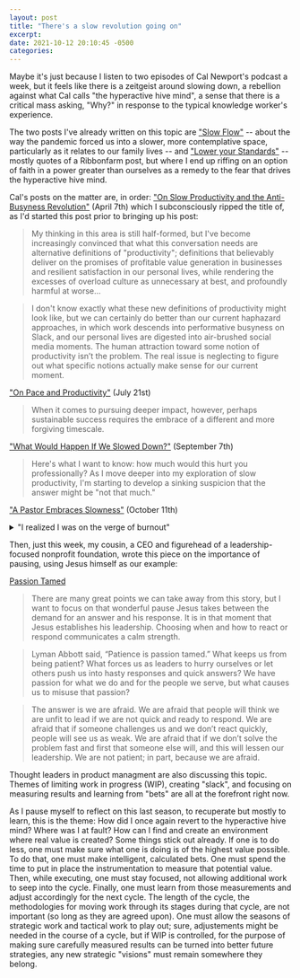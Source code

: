 ```yaml
---
layout: post
title: "There's a slow revolution going on"
excerpt: 
date: 2021-10-12 20:10:45 -0500
categories: 
---
```


Maybe it's just because I listen to two episodes of Cal Newport's podcast a week, but it feels like there is a zeitgeist around slowing down, a rebellion against what Cal calls "the hyperactive hive mind", a sense that there is a critical mass asking, "Why?" in response to the typical knowledge worker's experience.

The two posts I've already written on this topic are ["Slow Flow"](https://daniel.industries/2021/04/24/slow-flow/) -- about the way the pandemic forced us into a slower, more contemplative space, particularly as it relates to our family lives -- and ["Lower your Standards"](https://daniel.industries/2021/09/24/lower-your-standards/) -- mostly quotes of a Ribbonfarm post, but where I end up riffing on an option of faith in a power greater than ourselves as a remedy to the fear that drives the hyperactive hive mind.

Cal's posts on the matter are, in order: ["On Slow Productivity and the Anti-Busyness Revolution"](https://www.calnewport.com/blog/2021/04/07/on-slow-productivity-and-the-anti-busyness-revolution/) (April 7th) which I subconsciously ripped the title of, as I'd started this post prior to bringing up his post:

> My thinking in this area is still half-formed, but I've become increasingly convinced that what this conversation needs are alternative definitions of "productivity"; definitions that believably deliver on the promises of profitable value generation in businesses and resilient satisfaction in our personal lives, while rendering the excesses of overload culture as unnecessary at best, and profoundly harmful at worse...

> I don't know exactly what these new definitions of productivity might look like, but we can certainly do better than our current haphazard approaches, in which work descends into performative busyness on Slack, and our personal lives are digested into air-brushed social media moments. The human attraction toward some notion of productivity isn’t the problem. The real issue is neglecting to figure out what specific notions actually make sense for our current moment.

["On Pace and Productivity"](https://www.calnewport.com/blog/2021/07/21/on-pace-and-productivity/) (July 21st)

> When it comes to pursuing deeper impact, however, perhaps sustainable success requires the embrace of a different and more forgiving timescale.

["What Would Happen If We Slowed Down?"](https://www.calnewport.com/blog/2021/09/07/what-would-happen-if-we-slowed-down/) (September 7th)

> Here's what I want to know: how much would this hurt you professionally? As I move deeper into my exploration of slow productivity, I'm starting to develop a sinking suspicion that the answer might be "not that much."

["A Pastor Embraces Slowness"](https://www.calnewport.com/blog/2021/10/11/a-pastor-embraces-slowness/) (October 11th)

<p>
  <details>
    <summary>"I realized I was on the verge of burnout"</summary>

    <blockquote>
      "A few years ago, I realized I was on the verge of burnout with my job," she began. To compensate for this alarming state of affairs, Amy took the following steps...<br><br>
      She quit social media.<br><br>
      She took off her phone any site or app that was "refreshable by design."<br><br>
      She implemented my fixed-schedule productivity strategy by setting her work hours in advance, then later figuring out how to make her efforts fit within these constraints.<br><br>
      She began to take an actual Sabbath, inspired, in part, by Tiffany Shlain’s book, 24/6: The Power of Unplugging One Day a Week.<br><br>
      She forwarded all work calls to voicemail and put in place a rule saying she must wait 24 hours before replying to any message that either made her upset or elated.<br><br>
      Finally, and perhaps most importantly, she began scheduling less work for herself. Following an adage she first heard in seminary, she scheduled only two-thirds of her available work hours, leaving time free to handle pastoral emergencies, and enabling, more generally, margin surrounding her daily activities.
    </blockquote>
  </details>
</p>

Then, just this week, my cousin, a CEO and figurehead of a leadership-focused nonprofit foundation, wrote this piece on the importance of pausing, using Jesus himself as our example:

[Passion Tamed](https://www.thekimmellfdn.com/2021/10/11/passion-tamed/)

> There are many great points we can take away from this story, but I want to focus on that wonderful pause Jesus takes between the demand for an answer and his response. It is in that moment that Jesus establishes his leadership. Choosing when and how to react or respond communicates a calm strength.

> Lyman Abbott said, “Patience is passion tamed.” What keeps us from being patient? What forces us as leaders to hurry ourselves or let others push us into hasty responses and quick answers? We have passion for what we do and for the people we serve, but what causes us to misuse that passion?

> The answer is we are afraid. We are afraid that people will think we are unfit to lead if we are not quick and ready to respond. We are afraid that if someone challenges us and we don’t react quickly, people will see us as weak. We are afraid that if we don’t solve the problem fast and first that someone else will, and this will lessen our leadership. We are not patient; in part, because we are afraid.

Thought leaders in product managment are also discussing this topic. Themes of limiting work in progress (WIP), creating "slack", and focusing on measuring results and learning from "bets" are all at the forefront right now.

As I pause myself to reflect on this last season, to recuperate but mostly to learn, this is the theme: How did I once again revert to the hyperactive hive mind? Where was I at fault? How can I find and create an environment where real value is created? Some things stick out already. If one is to do less, one must make sure what one is doing is of the highest value possible. To do that, one must make intelligent, calculated bets. One must spend the time to put in place the instrumentation to measure that potential value. Then, while executing, one must stay focused, not allowing additional work to seep into the cycle. Finally, one must learn from those measurements and adjust accordingly for the next cycle. The length of the cycle, the methodologies for moving work through its stages during that cycle, are not important (so long as they are agreed upon). One must allow the seasons of strategic work and tactical work to play out; sure, adjustements might be needed in the course of a cycle, but if WIP is controlled, for the purpose of making sure carefully measured results can be turned into better future strategies, any new strategic "visions" must remain somewhere they belong.
